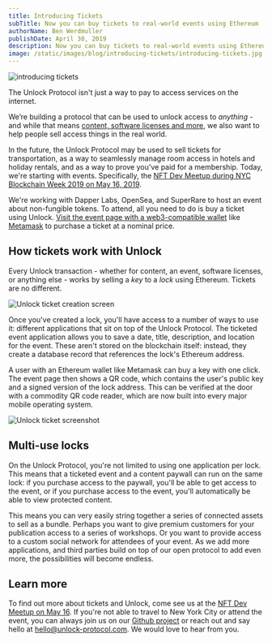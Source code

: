 ```yaml
---
title: Introducing Tickets
subTitle: Now you can buy tickets to real-world events using Ethereum
authorName: Ben Werdmuller
publishDate: April 30, 2019
description: Now you can buy tickets to real-world events using Ethereum and the Unlock Protocol.
image: /static/images/blog/introducing-tickets/introducing-tickets.jpg
---
```

![introducing tickets](/static/images/blog/introducing-tickets/introducing-tickets.jpg)

The Unlock Protocol isn't just a way to pay to access services on the internet.

We’re building a protocol that can be used to unlock access to _anything_ - and while that means [content, software 
licenses and more](https://unlock-protocol.com/blog/ways-to-unlock-the-web/), we also want to help people sell access 
things in the real world.

In the future, the Unlock Protocol may be used to sell tickets for transportation, as a way to seamlessly manage room 
access in hotels and holiday rentals, and as a way to prove you've paid for a membership. Today, we're starting with
events. Specifically, the 
[NFT Dev Meetup during NYC Blockchain Week 2019 on May 16, 2019](https://tickets.unlock-protocol.com/event/0x5865Ff2CBd045Ef1cfE19739df19E83B32b783b4).

We're working with Dapper Labs, OpenSea, and SuperRare to host an event about non-fungible tokens. To attend, all you
need to do is buy a ticket using Unlock. 
[Visit the event page with a web3-compatible wallet](https://tickets.unlock-protocol.com/event/0x5865Ff2CBd045Ef1cfE19739df19E83B32b783b4)
like [Metamask](https://metamask.io) to purchase a ticket at a nominal price.

## How tickets work with Unlock

Every Unlock transaction - whether for content, an event, software licenses, or anything else - works by selling a _key_ 
to a _lock_ using Ethereum. Tickets are no different.

![Unlock ticket creation screen](/static/images/blog/introducing-tickets/create-an-event.png)

Once you've created a lock, you'll have access to a number of ways to use it: different applications that sit on top of
the Unlock Protocol. The ticketed event application allows you to save a date, title, description, and location for the
event. These aren't stored on the blockchain itself: instead, they create a database record that references the lock's 
Ethereum address.

A user with an Ethereum wallet like Metamask can buy a key with one click. The event page then shows a QR code, which
contains the user's public key and a signed version of the lock address. This can be verified at the door with a
commodity QR code reader, which are now built into every major mobile operating system.

![Unlock ticket screenshot](/static/images/blog/introducing-tickets/unlock-tickets.png)

## Multi-use locks

On the Unlock Protocol, you're not limited to using one application per lock. This means that a ticketed event and a
content paywall can run on the same lock: if you purchase access to the paywall, you'll be able to get access to the
event, or if you purchase access to the event, you'll automatically be able to view protected content.

This means you can very easily string together a series of connected assets to sell as a bundle. Perhaps you want to
give premium customers for your publication access to a series of workshops. Or you want to provide access to a custom
social network for attendees of your event. As we add more applications, and third parties build on top of our open
protocol to add even more, the possibilities will become endless.

## Learn more

To find out more about tickets and Unlock, come see us at the 
[NFT Dev Meetup on May 16](https://tickets.unlock-protocol.com/event/0x5865Ff2CBd045Ef1cfE19739df19E83B32b783b4). If
you're not able to travel to New York City or attend the event, you can always join us on our 
[Github project](https://github.com/unlock-protocol/unlock/) or reach out and say hello at
[hello@unlock-protocol.com](mailto:hello@unlock-protocol.com). We would love to hear from you.
